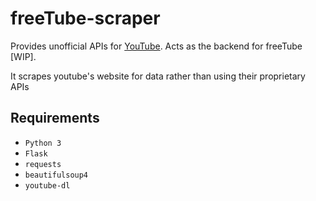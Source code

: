 # freeTube-scraper

Provides unofficial APIs for [YouTube](https://youtube.com). Acts as the backend for freeTube [WIP].

It scrapes youtube's website for data rather than using their proprietary APIs

## Requirements
- `Python 3`
- `Flask`
- `requests`
- `beautifulsoup4`
- `youtube-dl`
